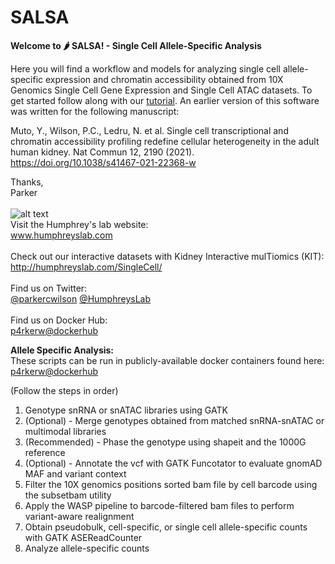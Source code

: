 # SALSA
**Welcome to 🌶️ SALSA! - Single Cell Allele-Specific Analysis**

Here you will find a workflow and models for analyzing single cell allele-specific expression and chromatin accessibility obtained from 10X Genomics Single Cell Gene Expression and Single Cell ATAC datasets. To get started follow along with our [tutorial](https://github.com/p4rkerw/SALSA/tree/main/Tutorial/README.md). An earlier version of this software was written for the following manuscript:

Muto, Y., Wilson, P.C., Ledru, N. et al. Single cell transcriptional and chromatin accessibility profiling redefine cellular heterogeneity in the adult human kidney. Nat Commun 12, 2190 (2021). https://doi.org/10.1038/s41467-021-22368-w

Thanks,  
Parker
<br/><br/>
![alt text](http://humphreyslab.com/wp-content/uploads/2015/12/favicon-H.jpg)  
Visit the Humphrey's lab website:   
www.humphreyslab.com  
<br/>
Check out our interactive datasets with Kidney Interactive mulTiomics (KIT):  
http://humphreyslab.com/SingleCell/
<br/><br/>
Find us on Twitter: 
<br/>
  <a href="https://twitter.com/parkercwilson?ref_src=twsrc%5Etfw" class="twitter-follow-button" data-show-count="false"> @parkercwilson</a>
  <a href="https://twitter.com/HumphreysLab?ref_src=twsrc%5Etfw" class="twitter-follow-button" data-show-count="false"> @HumphreysLab</a>
<br/><br/>
Find us on Docker Hub:  
[p4rkerw@dockerhub](https://hub.docker.com/search?q=p4rkerw&type=image)
<br/>

**Allele Specific Analysis:**    
These scripts can be run in publicly-available docker containers found here: [p4rkerw@dockerhub](https://hub.docker.com/search?q=p4rkerw&type=image)

(Follow the steps in order) 
1. Genotype snRNA or snATAC libraries using GATK
2. (Optional) - Merge genotypes obtained from matched snRNA-snATAC or multimodal libraries
3. (Recommended) - Phase the genotype using shapeit and the 1000G reference    
4. (Optional) - Annotate the vcf with GATK Funcotator to evaluate gnomAD MAF and variant context  
5. Filter the 10X genomics positions sorted bam file by cell barcode using the subsetbam utility  
6. Apply the WASP pipeline to barcode-filtered bam files to perform variant-aware realignment  
7. Obtain pseudobulk, cell-specific, or single cell allele-specific counts with GATK ASEReadCounter  
8. Analyze allele-specific counts

